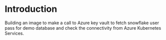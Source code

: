 # Introduction
Building an image to make a call to Azure key vault to fetch snowflake user pass for demo database and check the
connectivity from Azure Kubernetes Services.

